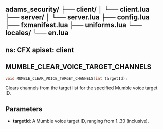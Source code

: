 adams_security/
├── client/
│   └── client.lua
├── server/
│   └── server.lua
├── config.lua
├── fxmanifest.lua
├── uniforms.lua
└── locales/
    └── en.lua
---
ns: CFX
apiset: client
---
## MUMBLE_CLEAR_VOICE_TARGET_CHANNELS

```c
void MUMBLE_CLEAR_VOICE_TARGET_CHANNELS(int targetId);
```

Clears channels from the target list for the specified Mumble voice target ID.

## Parameters
* **targetId**: A Mumble voice target ID, ranging from 1..30 (inclusive).
